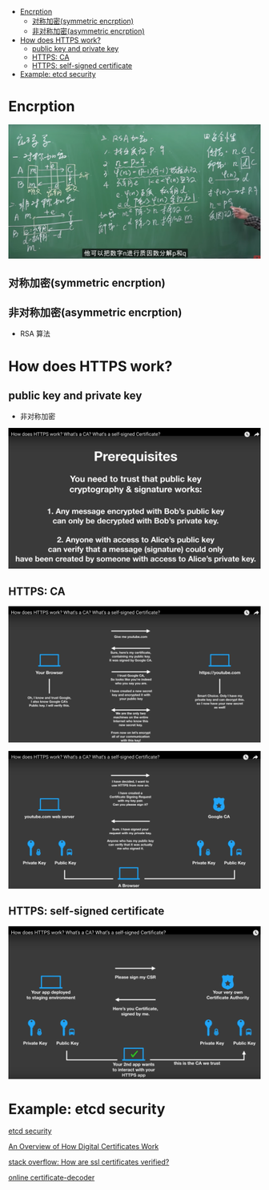 <!-- MarkdownTOC -->

- [Encrption](#encrption)
  - [对称加密\(symmetric encrption\)](#%E5%AF%B9%E7%A7%B0%E5%8A%A0%E5%AF%86symmetric-encrption)
  - [非对称加密\(asymmetric encrption\)](#%E9%9D%9E%E5%AF%B9%E7%A7%B0%E5%8A%A0%E5%AF%86asymmetric-encrption)
- [How does HTTPS work?](#how-does-https-work)
  - [public key and private key](#public-key-and-private-key)
  - [HTTPS: CA](#https-ca)
  - [HTTPS: self-signed certificate](#https-self-signed-certificate)
- [Example: etcd security](#example-etcd-security)

<!-- /MarkdownTOC -->

# Encrption

![encrption](../images/2019/encrption.png)

## 对称加密(symmetric encrption)

## 非对称加密(asymmetric encrption)
* RSA 算法

# How does HTTPS work?

## public key and private key

* 非对称加密

![https_ca-public-and-private-key](../images/2019/https_ca-public-and-private-key.png)

## HTTPS: CA

![https_ca-server](../images/2019/https_ca-server.png)


![https_ca-client](../images/2019/https_ca-client.png)

## HTTPS: self-signed certificate

![https_self-signed-certificate](../images/2019/https_self-signed-certificate.png)

# Example: etcd security

[etcd security](https://github.com/etcd-io/etcd/blob/master/Documentation/v2/security.md)<br/>

[An Overview of How Digital Certificates Work](https://www.jscape.com/blog/an-overview-of-how-digital-certificates-work)<br/>

[stack overflow: How are ssl certificates verified?](https://stackoverflow.com/questions/188266/how-are-ssl-certificates-verified)<br/>

[online certificate-decoder](https://www.sslshopper.com/certificate-decoder.html)<br/>


